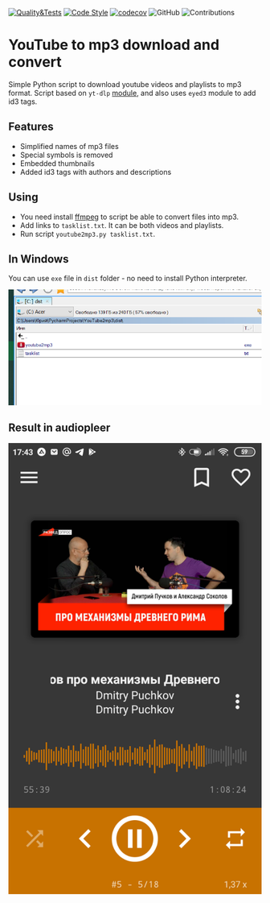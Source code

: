 [![Quality&Tests](https://github.com/vol1ura/youtube2mp3/actions/workflows/python-app.yml/badge.svg)](https://github.com/vol1ura/youtube2mp3/actions/workflows/python-app.yml)
[![Code Style](https://img.shields.io/badge/Code%20Style-PEP%208-blueviolet)](https://www.python.org/dev/peps/pep-0008/)
[![codecov](https://codecov.io/gh/vol1ura/youtube2mp3/branch/master/graph/badge.svg)](https://codecov.io/gh/vol1ura/youtube2mp3)
![GitHub](https://img.shields.io/github/license/vol1ura/youtube2mp3)
![Contributions](https://img.shields.io/badge/Contributions-Welcome-brightgreen)

# YouTube to mp3 download and convert
Simple Python script to download youtube videos and playlists to mp3 format.
Script based on `yt-dlp` [module](https://github.com/yt-dlp/yt-dlp), and also uses `eyed3` module to add id3 tags.

## Features
* Simplified names of mp3 files
* Special symbols is removed
* Embedded thumbnails
* Added id3 tags with authors and descriptions

## Using
* You need install [ffmpeg](https://www.ffmpeg.org/) to script be able to convert files into mp3.
* Add links to `tasklist.txt`. It can be both videos and playlists.
* Run script `youtube2mp3.py tasklist.txt`.

## In Windows
You can use `exe` file in `dist` folder - no need to install Python interpreter.

![Executable](pics/pic1.png)

## Result in audiopleer

![Executable](pics/pic2.png)
